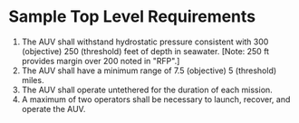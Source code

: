 # Sample Top Level Requirements

1. The AUV shall withstand hydrostatic pressure consistent with 300 (objective) 250 (threshold) feet of depth in seawater. [Note: 250 ft provides margin over 200 noted in "RFP".]
2. The AUV shall have a minimum range of 7.5 (objective) 5 (threshold) miles.
3. The AUV shall operate untethered for the duration of each mission.
4. A maximum of two operators shall be necessary to launch, recover, and operate the AUV.